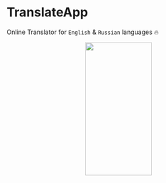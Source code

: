 ﻿# TranslateApp
 
 Online Translator for `English` & `Russian` languages 🔥

<div style="width=100%; flex-direction: row; display: flex; justify-content: space-around; align-items: center;">
<img src="./assets/home.png" width="150" height="300" />
</div>
